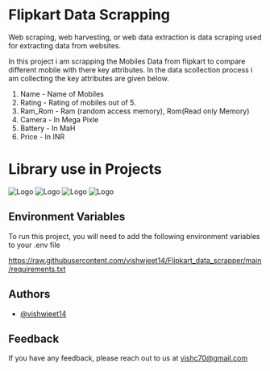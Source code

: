 
# **Flipkart Data Scrapping**

Web scraping, web harvesting, or web data extraction is data scraping used for extracting data from websites.

In this project i am scrapping the Mobiles Data from flipkart to compare different mobile with there key attributes. In the data scollection process i am collecting the key attributes are given below.

1. Name - Name of Mobiles
2. Rating - Rating of mobiles out of 5.
3. Ram_Rom - Ram (random access memory), Rom(Read only Memory)
5. Camera - In Mega Pixle
6. Battery - In MaH
7. Price - In INR



# **Library use in Projects**

![Logo](https://camo.githubusercontent.com/525ebacbae66bbb158fe23eb1e57ffa6b2113c493c36bccc8e6abc37b950c724/68747470733a2f2f69312e77702e636f6d2f7777772e64617461736369656e63656578616d706c65732e636f6d2f77702d636f6e74656e742f75706c6f6164732f323031392f31302f707974686f6e2d616e642d70616e6461732e6a70673f6669743d3830302532433238362673736c3d31)
![Logo](https://camo.githubusercontent.com/cb3c28a222e41ff1f38ab270765b1df086f45e65ab1e8ca9b6fbf910d5efc3f3/68747470733a2f2f75706c6f61642e77696b696d656469612e6f72672f77696b6970656469612f636f6d6d6f6e732f332f33312f4e756d50795f6c6f676f5f323032302e737667)
![Logo](https://camo.githubusercontent.com/d5db2f1527a2e8daaa563296bc24be4a8b0f13751133d9bde08964c0752fc153/68747470733a2f2f63646e2e6861636b657273616e64736c61636b6572732e636f6d2f323032302f31312f62656175746966756c736f75702e6a7067)
![Logo](https://raw.githubusercontent.com/psf/requests/master/ext/requests-logo.png)


## Environment Variables

To run this project, you will need to add the following environment variables to your .env file

https://raw.githubusercontent.com/vishwjeet14/Flipkart_data_scrapper/main/requirements.txt


## Authors

- [@vishwjeet14](https://github.com/vishwjeet14)


## Feedback

If you have any feedback, please reach out to us at vishc70@gmail.com
